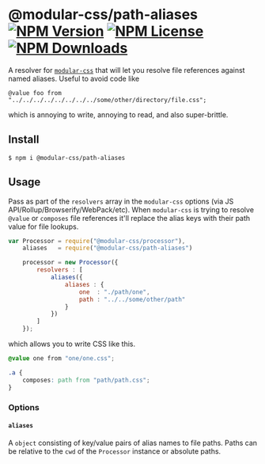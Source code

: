 @modular-css/path-aliases [![NPM Version](https://img.shields.io/npm/v/@modular-css/path-aliases.svg)](https://www.npmjs.com/package/@modular-css/path-aliases) [![NPM License](https://img.shields.io/npm/l/@modular-css/path-aliases.svg)](https://www.npmjs.com/package/@modular-css/path-aliases) [![NPM Downloads](https://img.shields.io/npm/dm/@modular-css/path-aliases.svg)](https://www.npmjs.com/package/@modular-css/path-aliases)
===========

A resolver for [`modular-css`](https://github.com/tivac/modular-css) that will let you resolve file references against named aliases. Useful to avoid code like

```
@value foo from "../../../../../../../../some/other/directory/file.css";
```

which is annoying to write, annoying to read, and also super-brittle.

## Install

`$ npm i @modular-css/path-aliases`

## Usage

Pass as part of the `resolvers` array in the `modular-css` options (via JS API/Rollup/Browserify/WebPack/etc). When `modular-css` is trying to resolve `@value` or `composes` file references it'll replace the alias keys with their path value for file lookups.

```js
var Processor = require("@modular-css/processor"),
    aliases   = require("@modular-css/path-aliases")

    processor = new Processor({
        resolvers : [
            aliases({
                aliases : {
                    one  : "./path/one",
                    path : "../../some/other/path"
                }
            })
        ]
    });
```

which allows you to write CSS like this.

```css
@value one from "one/one.css";

.a {
    composes: path from "path/path.css";
}
```

### Options

#### `aliases`

A `object` consisting of key/value pairs of alias names to file paths. Paths can be relative to the `cwd` of the `Processor` instance or absolute paths.
